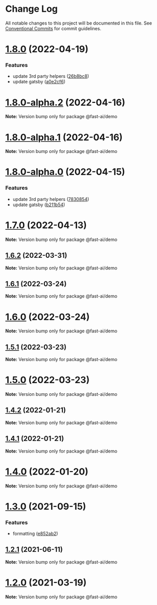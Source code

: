 # Change Log

All notable changes to this project will be documented in this file.
See [Conventional Commits](https://conventionalcommits.org) for commit guidelines.

# [1.8.0](https://github.com/lundegaard/gatsby-theme-fast-ai/compare/v1.7.0...v1.8.0) (2022-04-19)


### Features

* update 3rd party helpers ([26b8bc8](https://github.com/lundegaard/gatsby-theme-fast-ai/commit/26b8bc8ec5afb0699e1adab3e55613e27963c420))
* update gatsby ([a0e2cf6](https://github.com/lundegaard/gatsby-theme-fast-ai/commit/a0e2cf682b62713bc8cfbdc053d7fa7365de6820))





# [1.8.0-alpha.2](https://github.com/lundegaard/gatsby-theme-fast-ai/compare/v1.8.0-alpha.1...v1.8.0-alpha.2) (2022-04-16)

**Note:** Version bump only for package @fast-ai/demo





# [1.8.0-alpha.1](https://github.com/lundegaard/gatsby-theme-fast-ai/compare/v1.8.0-alpha.0...v1.8.0-alpha.1) (2022-04-16)

**Note:** Version bump only for package @fast-ai/demo





# [1.8.0-alpha.0](https://github.com/lundegaard/gatsby-theme-fast-ai/compare/v1.7.0...v1.8.0-alpha.0) (2022-04-15)


### Features

* update 3rd party helpers ([7830854](https://github.com/lundegaard/gatsby-theme-fast-ai/commit/7830854085d6b5d1d06624c6192e66fe079d4e29))
* update gatsby ([b211b54](https://github.com/lundegaard/gatsby-theme-fast-ai/commit/b211b54a9429e11ca2318da7ec47b85c84873cad))





# [1.7.0](https://github.com/lundegaard/gatsby-theme-fast-ai/compare/v1.6.2...v1.7.0) (2022-04-13)

**Note:** Version bump only for package @fast-ai/demo





## [1.6.2](https://github.com/lundegaard/gatsby-theme-fast-ai/compare/v1.6.1...v1.6.2) (2022-03-31)

**Note:** Version bump only for package @fast-ai/demo





## [1.6.1](https://github.com/lundegaard/gatsby-theme-fast-ai/compare/v1.6.0...v1.6.1) (2022-03-24)

**Note:** Version bump only for package @fast-ai/demo





# [1.6.0](https://github.com/lundegaard/gatsby-theme-fast-ai/compare/v1.5.1...v1.6.0) (2022-03-24)

**Note:** Version bump only for package @fast-ai/demo





## [1.5.1](https://github.com/lundegaard/gatsby-theme-fast-ai/compare/v1.5.0...v1.5.1) (2022-03-23)

**Note:** Version bump only for package @fast-ai/demo





# [1.5.0](https://github.com/lundegaard/gatsby-theme-fast-ai/compare/v1.4.3...v1.5.0) (2022-03-23)

**Note:** Version bump only for package @fast-ai/demo





## [1.4.2](https://github.com/lundegaard/gatsby-theme-fast-ai/compare/v1.4.1...v1.4.2) (2022-01-21)

**Note:** Version bump only for package @fast-ai/demo





## [1.4.1](https://github.com/lundegaard/gatsby-theme-fast-ai/compare/v1.4.0...v1.4.1) (2022-01-21)

**Note:** Version bump only for package @fast-ai/demo





# [1.4.0](https://github.com/lundegaard/gatsby-theme-fast-ai/compare/v1.3.0...v1.4.0) (2022-01-20)

**Note:** Version bump only for package @fast-ai/demo





# [1.3.0](https://github.com/lundegaard/gatsby-theme-fast-ai/compare/v1.2.1...v1.3.0) (2021-09-15)


### Features

* formatting ([e852ab2](https://github.com/lundegaard/gatsby-theme-fast-ai/commit/e852ab279997452b493bbd0e11953f529e58f370))





## [1.2.1](https://github.com/lundegaard/gatsby-theme-fast-ai/compare/v1.2.0...v1.2.1) (2021-06-11)

**Note:** Version bump only for package @fast-ai/demo





# [1.2.0](https://github.com/lundegaard/gatsby-theme-fast-ai/compare/v1.1.1...v1.2.0) (2021-03-19)

**Note:** Version bump only for package @fast-ai/demo
